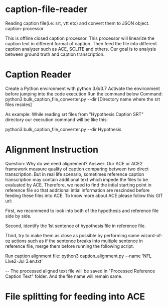# caption-file-reader
Reading caption file(i.e: srt, vtt etc) and convert them to JSON object.
caption-processor

This is offline closed caption processor. This processor will linearize the caption text in different format of caption. Then feed the file into different caption analyzer such as ACE, SCLITE and others. Our goal is to analysis between ground truth and caption transcription.

# Caption Reader

Create a Python environment with python 3.6/3.7
Activate the environment before jumping into the code execution
Run the command below Command:
python3 bulk_caption_file_converter.py --dir [Directory name where the srt files resides]

As example: While reading srt files from "Hypothesis Caption SRT" directory our execution command will be like this:

python3 bulk_caption_file_converter.py --dir Hypothesis

# Alignment Instruction
Question: Why do we need alignement?
Answer: Our ACE or ACE2 framework measure quality of caption comparing between two direct transcription. But in real life scenario, sometimes reference caption transcription may contain additional text which impede the files to be evaluated by ACE. Therefore, we need to find the intial starting point in reference file so that additional intial information are rescinded before feeding these files into ACE. To know more about ACE please follow this GIT url:

First, we recommend to look into both of the hypothesis and reference file side by side.

Second, identify the 1st sentence of hypothesis file in reference file.

Third, try to make them as close as possible by performing some wizard-of-oz actions such as if the sentence breaks into multiple sentence in reference file, merge them before running the following script.

Run caption alignment file:
python3 caption_alignment.py --name 'NFL Live2-Jul 3.en.txt'

-- The processed aligned text file will be saved in "Processed Reference Caption Text" folder. And the file name will remain same.

# File splitting for feeding into ACE
